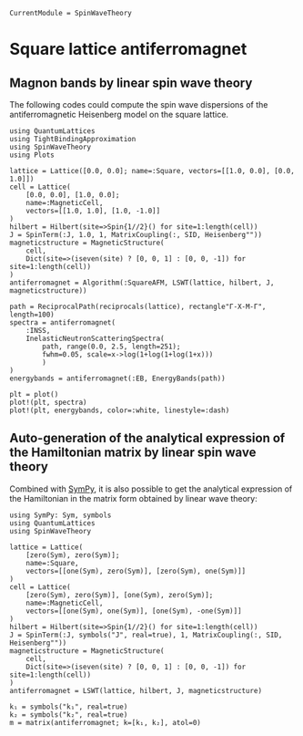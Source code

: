 ```@meta
CurrentModule = SpinWaveTheory
```

# Square lattice antiferromagnet

## Magnon bands by linear spin wave theory

The following codes could compute the spin wave dispersions of the antiferromagnetic Heisenberg model on the square lattice.

```@example AFM
using QuantumLattices
using TightBindingApproximation
using SpinWaveTheory
using Plots

lattice = Lattice([0.0, 0.0]; name=:Square, vectors=[[1.0, 0.0], [0.0, 1.0]])
cell = Lattice(
    [0.0, 0.0], [1.0, 0.0];
    name=:MagneticCell,
    vectors=[[1.0, 1.0], [1.0, -1.0]]
)
hilbert = Hilbert(site=>Spin{1//2}() for site=1:length(cell))
J = SpinTerm(:J, 1.0, 1, MatrixCoupling(:, SID, Heisenberg""))
magneticstructure = MagneticStructure(
    cell,
    Dict(site=>(iseven(site) ? [0, 0, 1] : [0, 0, -1]) for site=1:length(cell))
)
antiferromagnet = Algorithm(:SquareAFM, LSWT(lattice, hilbert, J, magneticstructure))

path = ReciprocalPath(reciprocals(lattice), rectangle"Γ-X-M-Γ", length=100)
spectra = antiferromagnet(
    :INSS,
    InelasticNeutronScatteringSpectra(
        path, range(0.0, 2.5, length=251);
        fwhm=0.05, scale=x->log(1+log(1+log(1+x)))
        )
)
energybands = antiferromagnet(:EB, EnergyBands(path))

plt = plot()
plot!(plt, spectra)
plot!(plt, energybands, color=:white, linestyle=:dash)
```

## Auto-generation of the analytical expression of the Hamiltonian matrix by linear spin wave theory

Combined with [SymPy](https://github.com/JuliaPy/SymPy.jl), it is also possible to get the analytical expression of the Hamiltonian in the matrix form obtained by linear wave theory:

```@example AFM-analytical
using SymPy: Sym, symbols
using QuantumLattices
using SpinWaveTheory

lattice = Lattice(
    [zero(Sym), zero(Sym)];
    name=:Square,
    vectors=[[one(Sym), zero(Sym)], [zero(Sym), one(Sym)]]
)
cell = Lattice(
    [zero(Sym), zero(Sym)], [one(Sym), zero(Sym)];
    name=:MagneticCell,
    vectors=[[one(Sym), one(Sym)], [one(Sym), -one(Sym)]]
)
hilbert = Hilbert(site=>Spin{1//2}() for site=1:length(cell))
J = SpinTerm(:J, symbols("J", real=true), 1, MatrixCoupling(:, SID, Heisenberg""))
magneticstructure = MagneticStructure(
    cell,
    Dict(site=>(iseven(site) ? [0, 0, 1] : [0, 0, -1]) for site=1:length(cell))
)
antiferromagnet = LSWT(lattice, hilbert, J, magneticstructure)

k₁ = symbols("k₁", real=true)
k₂ = symbols("k₂", real=true)
m = matrix(antiferromagnet; k=[k₁, k₂], atol=0)
```